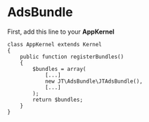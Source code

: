 # AdsBundle

First, add this line to your **AppKernel**

    class AppKernel extends Kernel
    {
        public function registerBundles()
        {    	
            $bundles = array(
                [...]
                new JT\AdsBundle\JTAdsBundle(),
                [...]
            );
            return $bundles;
        }
    }
